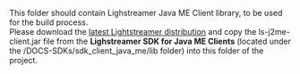 This folder should contain Lighstreamer Java ME Client library, to be used for the build process.<br>
Please download the [latest Lightstreamer distribution](http://www.lightstreamer.com/download) and copy the ls-j2me-client.jar file from the <b>Lighstreamer SDK for Java ME Clients</b> (located under the /DOCS-SDKs/sdk_client_java_me/lib folder) into this folder of the project.
